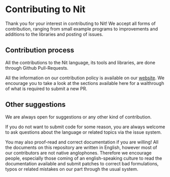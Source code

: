 # Contributing to Nit

Thank you for your interest in contributing to Nit!
We accept all forms of contribution, ranging from small example programs to improvements and additions to the libraries and posting of issues.


## Contribution process

All the contributions to the Nit language, its tools and libraries, are done through Github Pull-Requests.

All the information on our contribution policy is available on our [website](http://nitlanguage.org/internal/).
We encourage you to take a look at the sections available here for a walthrough of what is required to submit a new PR.

## Other suggestions

We are always open for suggestions or any other kind of contribution.

If you do not want to submit code for some reason, you are always welcome to ask questions about the language or related topics via the issue system.

You may also proof-read and correct documentation if you are willing!
All the documents on this repository are written in English, however most of our contributors are not native anglophones.
Therefore we encourage people, especially those coming of an english-speaking culture to read the documentation available and submit patches to correct bad formulations, typos or related mistakes on our part through the usual system.
